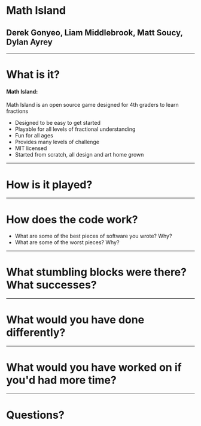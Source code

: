 # Math Island

## Derek Gonyeo, Liam Middlebrook, Matt Soucy, Dylan Ayrey

---

# What is it?
#### Math Island:
Math Island is an open source game designed for 4th graders to learn fractions

+ Designed to be easy to get started
+ Playable for all levels of fractional understanding
+ Fun for all ages
+ Provides many levels of challenge
+ MIT licensed
+ Started from scratch, all design and art home grown

---

# How is it played?

---

# How does the code work?

- What are some of the best pieces of software you wrote? Why?
- What are some of the worst pieces? Why?

---

# What stumbling blocks were there? What successes?

---

# What would you have done differently?

---

# What would you have worked on if you'd had more time?

---

# Questions?
